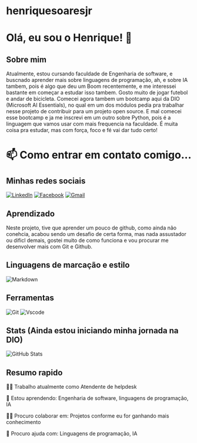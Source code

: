 # henriquesoaresjr
# Olá, eu sou o Henrique! 👋
## Sobre mim
Atualmente, estou cursando faculdade de Engenharia de software, e buscnado aprender mais sobre linguagens de programação, ah, e sobre IA tambem, pois é algo que deu um Boom recentemente, e me interessei bastante em começar a estudar isso tambem. Gosto muito de jogar futebol e andar de bicicleta. Comecei agora tambem um bootcamp aqui da DIO (Microsoft AI Essentials), no qual em um dos módulos pedia pra trabalhar nesse projeto de contribuir para um projeto open source. E mal comecei esse bootcamp e ja me inscrevi em um outro sobre Python, pois é a linguagem que vamos usar com mais frequencia na faculdade. É muita coisa pra estudar, mas com força, foco e fé vai dar tudo certo!

# 📫 Como entrar em contato comigo...
## Minhas redes sociais
[![LinkedIn](https://img.shields.io/badge/LinkedIn-0077B5?style=for-the-badge&logo=linkedin&logoColor=white)](https://www.linkedin.com/in/henriquesoaresjr/) [![Facebook](https://img.shields.io/badge/Facebook-1877F2?style=for-the-badge&logo=facebook&logoColor=white)](https://www.facebook.com/henriquesoaresjr/) [![Gmail](https://img.shields.io/badge/Gmail-333333?style=for-the-badge&logo=gmail&logoColor=red)](mailto:henriquesoares92@gmail.com)

## Aprendizado
Neste projeto, tive que aprender um pouco de github, como ainda não conehcia, acabou sendo um desafio de certa forma, mas nada assustador ou dificl demais, gostei muito de como funciona e vou procurar me desenvolver mais com Git e Github.

## Linguagens de marcação e estilo
![Markdown](https://img.shields.io/badge/Markdown-000?style=for-the-badge&logo=markdown)

## Ferramentas
![Git](https://img.shields.io/badge/GIT-E44C30?style=for-the-badge&logo=git&logoColor=white) ![Vscode](https://img.shields.io/badge/Vscode-007ACC?style=for-the-badge&logo=visual-studio-code&logoColor=white)

## Stats (Ainda estou iniciando minha jornada na DIO)
![GitHub Stats](https://github-readme-stats.vercel.app/api?username=henriquesoaresjr&theme=transparent&bg_color=000&border_color=30A3DC&show_icons=true&icon_color=30A3DC&title_color=E94D5F&text_color=FFF)

## Resumo rapido
👩‍💻 Trabalho atualmente como Atendente de helpdesk

🧠 Estou aprendendo:
Engenharia de software, linguagens de programação, IA

👯‍♀️ Procuro colaborar em: Projetos conforme eu for ganhando mais conhecimento

🤔 Procuro ajuda com: Linguagens de programação, IA








